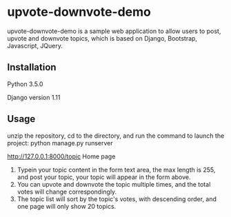 # upvote-downvote-demo

upvote-downvote-demo is a sample web application to allow users to post, upvote and downvote topics, which is based on Django, Bootstrap, Javascript, JQuery.

## Installation

Python 3.5.0

Django version 1.11

## Usage

unzip the repository, cd to the directory, and run the command to launch the project: python manage.py runserver 

http://127.0.0.1:8000/topic Home page

1. Typein your topic content in the form text area, the max length is 255, and post your topic, your topic will appear in the form above.
2. You can upvote and downvote the topic multiple times, and the total votes will change correspondingly.
3. The topic list will sort by the topic's votes, with descending order, and one page will only show 20 topics.
